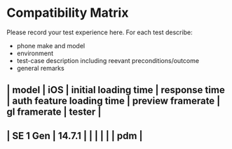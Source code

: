 # Compatibility Matrix

Please record your test experience here.
For each test describe:
* phone make and model
* environment
* test-case description including reevant preconditions/outcome
* general remarks

|   model   |   iOS   |   initial loading time   |   response time   |   auth feature loading time   |   preview framerate   |   gl framerate   |   tester   |
--------------------------------------------------------------------------------------------------------------------------------------------------------------
| SE 1 Gen  | 14.7.1  |                          |                   |                               |                       |                  |     pdm    |
--------------------------------------------------------------------------------------------------------------------------------------------------------------
